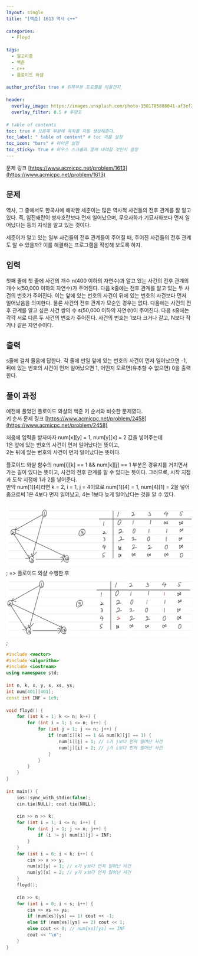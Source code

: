 ```yaml
---
layout: single
title: "[백준] 1613 역사 c++"

categories:
  - Floyd

tags:
  - 알고리즘
  - 백준
  - c++
  - 플로이드 와샬

author_profile: true # 왼쪽부분 프로필을 띄울건지

header:
  overlay_image: https://images.unsplash.com/photo-1501785888041-af3ef285b470?ixlib=rb-1.2.1&ixid=eyJhcHBfaWQiOjEyMDd9&auto=format&fit=crop&w=1350&q=80
  overlay_filter: 0.5 # 투명도

# table of contents
toc: true # 오른쪽 부분에 목차를 자동 생성해준다.
toc_label: " table of content" # toc 이름 설정
toc_icon: "bars" # 아이콘 설정
toc_sticky: true # 마우스 스크롤과 함께 내려갈 것인지 설정
---
```


문제 링크 [https://www.acmicpc.net/problem/1613](https://www.acmicpc.net/problem/1613)

## 문제

역사, 그 중에서도 한국사에 해박한 세준이는 많은 역사적 사건들의 전후 관계를 잘 알고 있다. 즉, 임진왜란이 병자호란보다 먼저 일어났으며, 무오사화가 기묘사화보다 먼저 일어났다는 등의 지식을 알고 있는 것이다.

세준이가 알고 있는 일부 사건들의 전후 관계들이 주어질 때, 주어진 사건들의 전후 관계도 알 수 있을까? 이를 해결하는 프로그램을 작성해 보도록 하자.

## 입력

첫째 줄에 첫 줄에 사건의 개수 n(400 이하의 자연수)과 알고 있는 사건의 전후 관계의 개수 k(50,000 이하의 자연수)가 주어진다. 다음 k줄에는 전후 관계를 알고 있는 두 사건의 번호가 주어진다. 이는 앞에 있는 번호의 사건이 뒤에 있는 번호의 사건보다 먼저 일어났음을 의미한다. 물론 사건의 전후 관계가 모순인 경우는 없다. 다음에는 사건의 전후 관계를 알고 싶은 사건 쌍의 수 s(50,000 이하의 자연수)이 주어진다. 다음 s줄에는 각각 서로 다른 두 사건의 번호가 주어진다. 사건의 번호는 1보다 크거나 같고, N보다 작거나 같은 자연수이다.

## 출력

s줄에 걸쳐 물음에 답한다. 각 줄에 만일 앞에 있는 번호의 사건이 먼저 일어났으면 -1, 뒤에 있는 번호의 사건이 먼저 일어났으면 1, 어떤지 모르면(유추할 수 없으면) 0을 출력한다.

## 풀이 과정

예전에 풀었던 플로이드 와샬의 백준 키 순서와 비슷한 문제였다.  
키 순서 문제 링크 [https://www.acmicpc.net/problem/2458](https://www.acmicpc.net/problem/2458)

처음에 입력을 받자마자 num[x][y] = 1, num[y][x] = 2 값을 넣어주는데  
1은 앞에 있는 번호의 사건이 먼저 일어났다는 뜻이고,  
2는 뒤에 있는 번호의 사건이 먼저 일어났다는 뜻이다.

플로이드 와샬 함수의 num[i][k] == 1 && num[k][j] == 1 부분은
경유지를 거치면서 가는 길이 있다는 뜻이고, 사건의 전후 관계를 알 수 있다는 뜻이다. 그러므로, 시작 지점과 도착 지점에 1과 2를 넣어준다.  
만약 num[1][4]라면 k = 2, i = 1, j = 4이므로 num[1][4] = 1, num[4][1] = 2을 넣어줌으로써 1은 4보다 먼저 일어났고, 4는 1보다 늦게 일어났다는 것을 알 수 있다.

![1613](../../../images/baekjoon/1613.jpg);
=> 플로이드 와샬 수행한 후  
![1613](<../../../images/baekjoon/1613(1).jpg>);

```c++
#include <vector>
#include <algorithm>
#include <iostream>
using namespace std;

int n, k, x, y, s, xs, ys;
int num[401][401];
const int INF = 1e9;

void floyd() {
	for (int k = 1; k <= n; k++) {
		for (int i = 1; i <= n; i++) {
			for (int j = 1; j <= n; j++) {
				if (num[i][k] == 1 && num[k][j] == 1) {
					num[i][j] = 1; // i가 j보다 먼저 일어난 사건
					num[j][i] = 2; // j가 i보다 먼저 일어난 사건
				}
			}
		}
	}
}

int main() {
	ios::sync_with_stdio(false);
	cin.tie(NULL); cout.tie(NULL);

	cin >> n >> k;
	for (int i = 1; i <= n; i++) {
		for (int j = 1; j <= n; j++) {
			if (i != j) num[i][j] = INF;
		}
	}
	for (int i = 0; i < k; i++) {
		cin >> x >> y;
		num[x][y] = 1; // x가 y보다 먼저 일어난 사건
		num[y][x] = 2; // y가 x보다 먼저 일어난 사건
	}
	floyd();

	cin >> s;
	for (int i = 0; i < s; i++) {
		cin >> xs >> ys;
		if (num[xs][ys] == 1) cout << -1;
		else if (num[xs][ys] == 2) cout << 1;
		else cout << 0; // num[xs][ys] == INF
		cout << "\n";
	}
}
```
